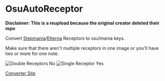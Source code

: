 # OsuAutoReceptor

**Disclaimer: This is a reupload because the original creator deleted their repo**

Convert [Stepmania](https://www.stepmania.com)/[Etterna](https://etternaonline.com) Receptors to osu!mania keys.

Make sure that there aren't multiple receptors in one image or you'll have two or more for one note.

![Double Receptors No](https://i.imgur.com/Gx3SMG9.png) ![Single Receptor Yes](https://i.imgur.com/1PqSW6u.png)

[Converter Site](https://salami0133.github.io/OsuAutoReceptor)

